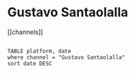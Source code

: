 # Gustavo Santaolalla

[[channels]]

```dataview

TABLE platform, date
where channel = "Gustavo Santaolalla"
sort date DESC

```
